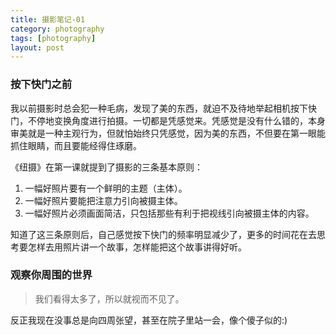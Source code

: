 ```yaml
---
title: 摄影笔记-01  
category: photography  
tags: [photography]  
layout: post  
---
```



### 按下快门之前

我以前摄影时总会犯一种毛病，发现了美的东西，就迫不及待地举起相机按下快门，不停地变换角度进行拍摄。一切都是凭感觉来。凭感觉是没有什么错的，本身审美就是一种主观行为，但就怕始终只凭感觉，因为美的东西，不但要在第一眼能抓住眼睛，而且要能经得住琢磨。

《纽摄》在第一课就提到了摄影的三条基本原则：

1. 一幅好照片要有一个鲜明的主题（主体）。
2. 一幅好照片要能把注意力引向被摄主体。
3. 一幅好照片必须画面简洁，只包括那些有利于把视线引向被摄主体的内容。


知道了这三条原则后，自己感觉按下快门的频率明显减少了，更多的时间花在去思考要怎样去用照片讲一个故事，怎样能把这个故事讲得好听。


### 观察你周围的世界

> 我们看得太多了，所以就视而不见了。

反正我现在没事总是向四周张望，甚至在院子里站一会，像个傻子似的:)


